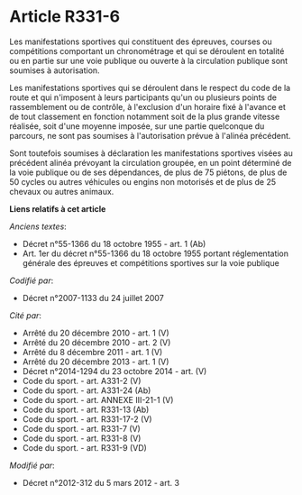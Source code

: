 # Article R331-6

Les  manifestations sportives qui constituent des épreuves, courses ou  compétitions comportant un chronométrage et qui se
déroulent en totalité  ou en partie sur une voie publique ou ouverte à la circulation publique  sont soumises à
autorisation. 

Les manifestations sportives qui se déroulent dans le respect du code de la route et  qui n'imposent à leurs participants
qu'un ou plusieurs points de  rassemblement ou de contrôle, à l'exclusion d'un horaire fixé à l'avance  et de tout classement
en fonction notamment soit de la plus grande  vitesse réalisée, soit d'une moyenne imposée, sur une partie quelconque  du
parcours, ne sont pas soumises à l'autorisation prévue à l'alinéa  précédent. 

Sont toutefois soumises à déclaration  les manifestations sportives visées au précédent alinéa prévoyant la  circulation
groupée, en un point déterminé de la voie publique ou de ses  dépendances, de plus de 75 piétons, de plus de 50 cycles ou
autres  véhicules ou engins non motorisés et de plus de 25 chevaux ou autres  animaux.

**Liens relatifs à cet article**

_Anciens textes_:

  - Décret n°55-1366 du 18 octobre 1955 - art. 1 (Ab)
  - Art. 1er du décret n°55-1366 du 18 octobre 1955 portant réglementation générale des épreuves et compétitions sportives sur la voie publique

_Codifié par_:

  - Décret n°2007-1133 du 24 juillet 2007

_Cité par_:

  - Arrêté du 20 décembre 2010 - art. 1 (V)
  - Arrêté du 20 décembre 2010 - art. 2 (V)
  - Arrêté du 8 décembre 2011 - art. 1 (V)
  - Arrêté du 20 décembre 2013 - art. 1 (V)
  - Décret n°2014-1294 du 23 octobre 2014 - art. (V)
  - Code du sport. - art. A331-2 (V)
  - Code du sport. - art. A331-24 (Ab)
  - Code du sport. - art. ANNEXE III-21-1 (V)
  - Code du sport. - art. R331-13 (Ab)
  - Code du sport. - art. R331-17-2 (V)
  - Code du sport. - art. R331-7 (V)
  - Code du sport. - art. R331-8 (V)
  - Code du sport. - art. R331-9 (VD)

_Modifié par_:

  - Décret n°2012-312 du 5 mars 2012 - art. 3
